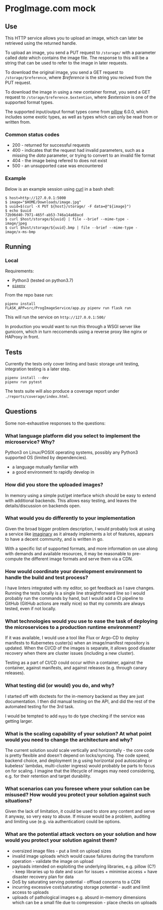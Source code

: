 # ProgImage.com mock

## Use

This HTTP service allows you to upload an image, which can later be retrieved using the returned handle.

To upload an image, you send a PUT request to `/storage/` with a parameter called _data_ which contains the image file. The response to this will be a string that can be used to refer to the image in later requests.

To download the original image, you send a GET request to `/storage/$reference`, where _$reference_ is the string you recived from the PUT request.

To download the image in using a new container format, you send a GET request to `/storage/$reference.$extention`, where _$extension_ is one of the supported format types.

The supported input/output format types come from [pillow](https://pillow.readthedocs.io/en/stable/handbook/image-file-formats.html) 6.0.0, which includes some exotic types, as well as types which can only be read from or written from.


### Common status codes

 * 200 - returned for successful requests
 * 400 - indicates that the request had invalid parameters, such as a missing the _data_ parameter, or trying to convert to an invalid file format
 * 404 - the image being refered to does not exist
 * 500 - an unsupported case was encountered


### Example
Below is an example session using [curl](https://linux.die.net/man/1/curl) in a bash shell:
```
$ host=http://127.0.0.1:5000
$ image="$HOME/Downloads/image.jpg"
$ uuid=$(curl -X PUT ${host}/storage/ -F data=@"${image}")
$ echo $uuid
72b96d40-7971-465f-ab53-746a14a68acd
$ curl $host/storage/${uuid} | file --brief --mime-type -
image/jpeg
$ curl $host/storage/${uuid}.bmp | file --brief --mime-type -
image/x-ms-bmp
```


## Running

### Local
Requirements:

* Python3 (tested on python3.7)
* [`pipenv`](https://github.com/pypa/pipenv)

From the repo base run:

```
pipenv install
FLASK_APP=src/ProgImageService/app.py pipenv run flask run
```
This will run the service on `http://127.0.0.1:500/`

In production you would want to run this through a WSGI server like gunicorn, which in turn reccomends using a reverse proxy like nginx or HAProxy in front.

## Tests
Currently the tests only cover linting and basic storage unit testing, integration testing is a later step.
```
pipenv install --dev
pipenv run pytest
```

The tests suite will also produce a coverage report under `./reports/coverage/index.html`.

## Questions
Some non-exhaustive responses to the questions:

### What language platform did you select to implement the microservice? Why?
Python3 on Linux/POSIX operating systems, possibly any Python3 supported OS (limited by dependencies).
 * a language mutually familiar with
 * a good environment to rapidly develop in

### How did you store the uploaded images?
In memory using a simple put/get interface which should be easy to extend with additional backends. This allows easy testing, and leaves the details/discussion on backends open.

### What would you do differently to your implementation
Given the broad bigger problem description, I would probably look at using a service like [imaginary](https://github.com/h2non/imaginary) as it already implements a lot of features, appears to have a decent community, and is written in go.

With a specific list of supported formats, and more information on use along with demands and available resources, it may be reasonable to pre-compute the different image formats and serve them via a CDN.

### How would coordinate your development environment to handle the build and test process?
I have linters integrated with my editor, so get feedback as I save changes. Running the tests locally is a single line straightforward line so I would probably run the commands by hand, but I would add a CI pipeline to GitHub (GitHub actions are really nice) so that my commits are always tested, even if not locally.

### What technologies would you use to ease the task of deploying the microservices to a production runtime environment?
If it was available, I would use a tool like Flux or Argo-CD to deploy manifests to Kubernetes custer(s) when an image/manifest repository is updated. When the CI/CD of the images is separate, it allows good disaster recovery when there are cluster issues (including a new cluster).

Testing as a part of CI/CD could occur within a container, against the container, against manifests, and against releases (e.g. through canary releases).

### What testing did (or would) you do, and why?
I started off with doctests for the in-memory backend as they are just documentation. I then did manual testing on the API, and did the rest of the automated testing for the 3rd task.

I would be tempted to add `mypy` to do type checking if the service was getting larger.

### What is the scaling capability of your solution? At what point would you need to change the architecture and why?
The current solution sould scale vertically and horizontally - the core code is pretty flexible and doesn't depend on locks/syncing. The code speed, backend choice, and deployment (e.g using horizontal pod autoscaling or kubeless' lambdas, multi-cluster ingress) would probably be parts to focus on for scaling. I imagine that the lifecycle of images may need considering, e.g. for their retention and target durability.

### What scenarios can you foresee where your solution can be misused? How would you protect your solution against such situations?
Given the lack of limitation, it could be used to store any content and serve it anyway, so very easy to abuse. If misuse would be a problem, auditing and limiting use (e.g. via authentication) could be options.

### What are the potential attack vectors on your solution and how would you protect your solution against them?
 * oversized image files - put a limit on upload sizes
 * invalid image uploads which would cause failures during the transform operation - validate the image on upload
 * payloads intended on exploiting the underlying libraries, e.g. pillow (C?) - keep libraries up to date and scan for issues + minimise access + have disaster recovery plan for data
 * DoS by saturating serving potential - offload concerns to a CDN
 * incurring excessive cost/saturating storage potential - audit and limit access to uploads
 * uploads of pathological images e.g. absurd in-memory dimensions which can be a small file due to compression - place checks on uploads
